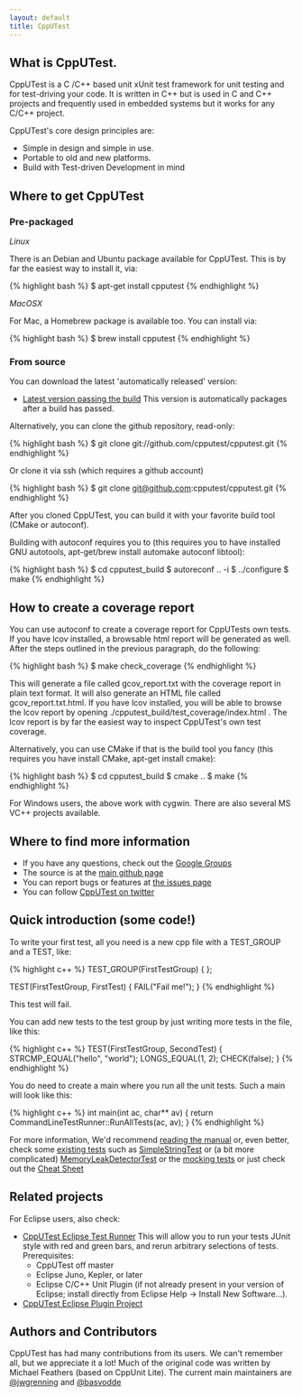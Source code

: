 ```yaml
---
layout: default
title: CppUTest
---
```


## What is CppUTest.

CppUTest is a C /C++ based unit xUnit test framework for unit testing and for test-driving your code. It is written in C++ but is used in C and C++ projects and frequently used in embedded systems but it works for any C/C++ project.

CppUTest's core design principles are:

* Simple in design and simple in use.
* Portable to old and new platforms.
* Build with Test-driven Development in mind

## Where to get CppUTest

### Pre-packaged

*Linux*

There is an Debian and Ubuntu package available for CppUTest. This is by far the easiest way to install it, via:

{% highlight bash %}
$ apt-get install cpputest
{% endhighlight %}

*MacOSX*

For Mac, a Homebrew package is available too. You can install via:

{% highlight bash %}
$ brew install cpputest
{% endhighlight %}

### From source

You can download the latest 'automatically released' version:

* [Latest version passing the build](https://github.com/cpputest/cpputest.github.io/blob/master/releases/cpputest-3.7dev.tar.gz?raw=true)
This version is automatically packages after a build has passed.

Alternatively, you can clone the github repository, read-only:

{% highlight bash %}
$ git clone git://github.com/cpputest/cpputest.git
{% endhighlight %}

Or clone it via ssh (which requires a github account)

{% highlight bash %}
$ git clone git@github.com:cpputest/cpputest.git
{% endhighlight %}

After you cloned CppUTest, you can build it with your favorite build tool (CMake or autoconf).

Building with autoconf requires you to (this requires you to have installed GNU autotools, apt-get/brew install automake autoconf libtool):

{% highlight bash %}
$ cd cpputest_build
$ autoreconf .. -i
$ ../configure
$ make
{% endhighlight %}

## How to create a coverage report

You can use autoconf to create a coverage report for CppUTests own tests. If you have lcov installed, a browsable html report will be generated as well. After the steps outlined in the previous paragraph, do the following:

{% highlight bash %}
$ make check_coverage
{% endhighlight %}

This will generate a file called gcov_report.txt with the coverage report in plain text format. It will also generate an HTML file called gcov_report.txt.html. If you have lcov installed, you will be able to browse the lcov report by opening ./cpputest_build/test_coverage/index.html . The lcov report is by far the easiest way to inspect CppUTest's own test coverage.

Alternatively, you can use CMake if that is the build tool you fancy (this requires you have install CMake, apt-get install cmake):

{% highlight bash %}
$ cd cpputest_build
$ cmake ..
$ make
{% endhighlight %}

For Windows users, the above work with cygwin. There are also several MS VC++ projects available.

## Where to find more information

* If you have any questions, check out the [Google Groups](https://groups.google.com/forum/?fromgroups#!forum/cpputest)
* The source is at the [main github page](https://github.com/cpputest/cpputest)
* You can report bugs or features at [the issues page](https://github.com/cpputest/cpputest/issues)
* You can follow [CppUTest on twitter](https://twitter.com/CppUTest)

## Quick introduction (some code!)

To write your first test, all you need is a new cpp file with a TEST_GROUP and a TEST, like:

{% highlight c++ %}
TEST_GROUP(FirstTestGroup)
{
};

TEST(FirstTestGroup, FirstTest)
{
   FAIL("Fail me!");
}
{% endhighlight %}

This test will fail.

You can add new tests to the test group by just writing more tests in the file, like this:

{% highlight c++ %}
TEST(FirstTestGroup, SecondTest)
{
   STRCMP_EQUAL("hello", "world");
   LONGS_EQUAL(1, 2);
   CHECK(false);
}
{% endhighlight %}

You do need to create a main where you run all the unit tests. Such a main will look like this:

{% highlight c++ %}
int main(int ac, char** av)
{
   return CommandLineTestRunner::RunAllTests(ac, av);
}
{% endhighlight %}

For more information, We'd recommend [reading the manual](manual.html) or, even better, check some [existing tests](https://github.com/cpputest/cpputest/tree/master/tests) such as [SimpleStringTest](https://github.com/cpputest/cpputest/blob/master/tests/SimpleStringTest.cpp) or (a bit more complicated) [MemoryLeakDetectorTest](https://github.com/cpputest/cpputest/blob/master/tests/MemoryLeakDetectorTest.cpp) or the [mocking tests](https://github.com/cpputest/cpputest/blob/master/tests/CppUTestExt/MockSupportTest.cpp) or just check out the [Cheat Sheet](https://github.com/cpputest/cpputest/blob/master/tests/CppUTest/CheatSheetTest.cpp)

## Related projects

For Eclipse users, also check:
* [CppUTest Eclipse Test Runner](https://github.com/tcmak/CppUTestEclipseJunoTestRunner) This will allow you to run your tests JUnit style with red and green bars, and rerun arbitrary selections of tests.
Prerequisites:
  - CppUTest off master
  - Eclipse Juno, Kepler, or later
  - Eclipse C/C++ Unit Plugin (if not already present in your version of Eclipse; install directly from Eclipse Help -> Install New Software...).
* [CppUTest Eclipse Plugin Project](https://github.com/cpputest/CppUTestEclipsePlugin)

## Authors and Contributors

CppUTest has had many contributions from its users. We can't remember all, but we appreciate it a lot! Much of the original code was written by Michael Feathers (based on CppUnit Lite). The current main maintainers are [@jwgrenning](https://github.com/jwgrenning) and [@basvodde](https://github.com/basvodde)
